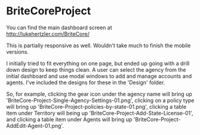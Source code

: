 # BriteCoreProject
You can find the main dashboard screen at http://lukehertzler.com/BriteCore/

This is partially responsive as well.  Wouldn't take much to finish the mobile versions.

I initially tried to fit everything on one page, but ended up going with a drill down design to keep things clean.  A user can select the agency from the initial dashboard and use modal windows to add and manage accounts and agents.  I've included the designs for these in the 'Design' folder.

So, for example, clicking the gear icon under the agency name will bring up 'BriteCore-Project-Single-Agency-Settings-01.png', clicking on a policy type will bring up 'BriteCore-Project-policies-by-state-01.png', clicking a table item under Territory will being up 'BriteCore-Project-Add-State-License-01', and clicking a table item under Agents will bring up 'BriteCore-Project-AddEdit-Agent-01.png'.
